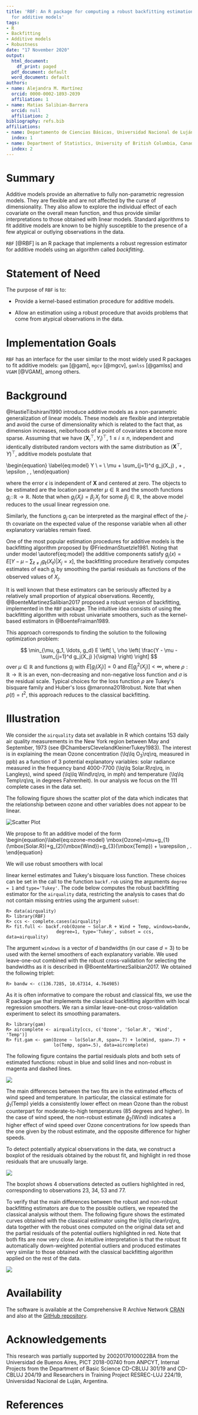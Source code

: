 ```yaml
---
title: 'RBF: An R package for computing a robust backfitting estimation procedure
  for additive models'
tags:
- R
- Backfitting
- Additive models
- Robustness
date: "17 November 2020"
output:
  html_document:
    df_print: paged
  pdf_document: default
  word_document: default
authors:
- name: Alejandra M. Martínez
  orcid: 0000-0002-1893-2039
  affiliation: 1
- name: Matias Salibian-Barrera
  orcid: null
  affiliation: 2
bibliography: refs.bib
affiliations:
- name: Departamento de Ciencias Básicas, Universidad Nacional de Luján, Argentina
  index: 1
- name: Department of Statistics, University of British Columbia, Canada
  index: 2
---
```

  
# Summary

Additive models provide an alternative to fully non-parametric regression models. They are flexible and are not affected by the curse of dimensionality. They also allow to explore the individual effect of each covariate on the overall mean function, and thus provide similar interpretations to those obtained with linear models. Standard algorithms to fit additive models are known to be highly susceptible to the presence of a few atypical or outlying observations in the data.

``RBF`` [@RBF] is an R package that implements a robust
regression estimator for additive models using an algorithm called *backfitting*.

# Statement of Need

The purpose of ``RBF`` is to:

 * Provide a kernel-based estimation procedure for additive models.
 
 * Allow an estimation using a robust procedure that avoids problems that come from atypical observations in the data.

# Implementation Goals

``RBF`` has an interface for the user similar to the most widely used R packages to fit additive models: ``gam`` [@gam], ``mgcv`` [@mgcv], ``gamlss`` [@gamlss] and ``VGAM`` [@VGAM], among others. <!-- Besides, similar S3 methods for a better  used  such as ``plot``, ``predict``, ``fitted values``, ``summary``, ``print``, ``deviance`` and ``residuals``, have been developed. --> 

# Background

<!-- Nonparametric regression models provide an alternative to parametric regression models such as linear regression models that require fewer and weaker assumptions  for the corresponding analysis to be correct.  In what follows we will assume that 
$(\textbf{X}_i^\top,Y_i)^\top$, $1\leq i\leq n$, are independent and identically
distributed random vectors with the same distribution as $(\textbf{X}^\top,Y)^\top$,
$\textbf{X}\in\mathbb{R}^d$, $Y\in\mathbb{R}$, satisfying the following nonparametric
regression model:
$$
Y \ = \ g(\textbf{X}) \, + \, \epsilon \, ,
$$
where the error $\epsilon$ is independent from $\textbf{X}$ and
$g:\mathbb{R}^d\to\mathbb{R}$ is the unknown regression function to be estimated. Without additional assumptions, fitting this model requires multivariate smoothing
techniques, which suffer from what is known in the literature as the *curse of dimensionality* [@Stone1985]. Intuitively, the problem is that
as the number of explanatory variables $d$ increases, neighbourhoods of a point
$\textbf{x} \in \mathbb{R}^d$ became more sparse.  This results in slower rates of
convergence for the regression function estimator.  For example, kernel-based estimators
have a convergence rate of $\sqrt{n \, h_n^d}$, where $h_n \to 0$ is the bandwidth or
smoothing parameter used for obtaining the estimator.  
-->

@HastieTibshirani1990 introduce additive models as a 
non-parametric generalization of linear models. These models
are flexible and interpretable and avoid the curse of dimensionality which is related to the fact that, as dimension increases, neiborhoods of a point of covariates $\textbf{x}$ become more sparse.  Assuming that we have
$(\textbf{X}_i^\top,Y_i)^\top$, $1\leq i\leq n$, independent and identically
distributed random vectors with the same distribution as $(\textbf{X}^\top,Y)^\top$, additive models postulate that

\begin{equation} \label{eq:model} 
Y \ = \ \mu + \sum_{j=1}^d g_j(X_j) \, + \, \epsilon \, ,
\end{equation}

where the error $\epsilon$ is independent of $\textbf{X}$ and centered at zero.
The objects to be estimated are the location parameter $\mu \in \mathbb{R}$ and the
smooth functions $g_j \, : \, \mathbb{R} \to \mathbb{R}$. Note that when $g_j( X_j ) = \beta_j \, X_j$ for some
$\beta_j \in \mathbb{R}$, the above model reduces to the usual linear regression one.
<!--In order for the model to be
identifiable, one usually adds the conditions $E \left( g_j(X_j) \right)=0$,
$j=1, \ldots, d$.-->
Similarly, the functions $g_j$ can be interpreted as the marginal effect
of the $j$-th covariate on the expected value of the response variable when all
other explanatory variables remain fixed.

One of the most popular estimation procedures for additive models is the backfitting algorithm proposed by @FriedmanStuetzle1981. Noting that under model \autoref{eq:model} the additive components satisfy
$g_j(x) = E [ Y - \mu - \sum_{\ell \ne j} g_\ell(X_\ell) | X_j = x ]$, the
backfitting procedure iteratively computes estimates of each $g_j$ by smoothing
the partial residuals as functions of the observed values of $X_j$.


It is well known that these estimators can be seriously affected by a relatively small proportion of atypical observations. Recently,
@BoenteMartinezSalibian2017 proposed a robust version of
backfitting, implemented in the ``RBF`` package. The intuitive idea consists of using the backfitting algorithm
with robust univariate smoothers, such as the kernel-based estimators in
@BoenteFraiman1989. 
<!--This approach corresponds to iteratively compute estimators of the additive functions satisfying the system of equations given by $E \left[\left. \rho\left(\frac{Y - \mu - \sum_{\ell \ne j} g_\ell(X_\ell)-g_j(x)}{\sigma}\right) \right| X_j = x \right]$
-->
This approach corresponds to finding the solution
to the following optimization problem:
<!--\begin{equation} \label{rbf:min}
\min_{\mu, g_1, \ldots, g_d} E \left[ \, \rho \left( \frac{Y - \mu -
\sum_{j=1}^d g_j(X_j) }{\sigma} \right) \right] 
\end{equation}
-->
$$ \min_{\mu, g_1, \ldots, g_d} E \left[ \, \rho \left( \frac{Y - \mu -
\sum_{j=1}^d g_j(X_j) }{\sigma} \right) \right] 
$$
over $\mu \in \mathbb{R}$ and functions $g_j$ with $E[g_j(X_j)] = 0$ and
$E[g_j^2(X_j)] < \infty$, 
where $\rho : \mathbb{R} \to \mathbb{R}$ is an even,
non-decreasing and non-negative loss function and $\sigma$ is the residual
scale. Typical choices for the loss function $\rho$ are Tukey's bisquare family
and Huber's loss @maronna2018robust.  Note that when $\rho(t) =
t^2$, this approach reduces to the classical backfitting.  <!-- Under standard
regularity conditions, the robust estimators in (\ref{rbf:min}) are consistent,
and the corresponding algorithm works very well in practice, as it will be appreciated in the following example.
-->

# Illustration

We consider the ``airquality`` data set available in R which
contains 153 daily air quality measurements in the New York region between May and September, 1973 (see @ChambersClevelandKleinerTukey1983). The interest is in explaining the mean Ozone concentration (\lq\lq
$\mbox{O}_3$\rq\rq, measured in ppb) as a function of 3 potential explanatory
variables: solar radiance measured in the frequency band
4000-7700 (\lq\lq Solar.R\rq\rq, in Langleys), wind speed
(\lq\lq Wind\rq\rq, in mph) and temperature (\lq\lq Temp\rq\rq, in degrees Fahrenheit). In our analysis we focus on the
111 complete cases in the data set. 

The following figure shows the scatter plot of the data which indicates that the 
relationship between ozone and other variables does not appear to be linear.

![Scatter Plot](ScatterPlot.png)

We propose to fit an additive model of the form 
\begin{equation}\label{eq:ozone-model}
\mbox{Ozone}=\mu+g_{1}(\mbox{Solar.R})+g_{2}(\mbox{Wind})+g_{3}(\mbox{Temp}) + \varepsilon \, .
\end{equation} 
<!--Based on the results of the simulation study reported in
@BoenteMartinezSalibian2017, w-->We will use robust smoothers with local
linear kernel estimates and Tukey's bisquare loss function. These choices can
be  set in the call to the function ``backf.rob`` using the arguments
``degree = 1`` and ``type='Tukey'``. <!-- For the tuning constant of the
$\rho$ function we use its default value ``k.t = 4.685``, which corresponds
to a linear regression estimator with 95\% efficiency when errors are Gaussian.
This choice provides a good balance between robustness and efficiency. 
We specify the response and explanatory variables with the 
formula notation that is usual in R.  -->
The code below computes the robust backfitting estimator 
for the ``airquality`` data, restricting the analysis 
to cases that do not contain missing entries using 
the argument ``subset``: 

```
R> data(airquality)
R> library(RBF)
R> ccs <- complete.cases(airquality)
R> fit.full <- backf.rob(Ozone ~ Solar.R + Wind + Temp, windows=bandw, 
                   degree=1, type='Tukey', subset = ccs, data=airquality)
```
<!-- Convergence of the iterative backfitting algorithm is controlled using the
arguments ``epsilon`` (maximum acceptable relative absolute difference
between consecutive estimates $\hat{g}_j$) and \code{max.it} (maximum number of
iterations). 
-->
The argument ``windows`` is a vector of $d$ bandwidths (in our case $d = 3$) to be used with the kernel smoothers of each explanatory variable. We used leave-one-out combined with the robust cross-validation for selecting the bandwidths as it is described in @BoenteMartinezSalibian2017. We obtained the following triplet:

<!--
To select the bandwidths of the smoothers (in the vector ``bandw`` above) we consider
a 3 dimensional grid, where the possible bandwidths for each variable are:
$\hat{\sigma}_j / 2$,  $\hat{\sigma}_j$, $1.5 \, \hat{\sigma}_j$, $2 \hat{\sigma}_j$,
$2.5 \, \hat{\sigma}_j$ and $3 \, \hat{\sigma}_j$, and $\hat{\sigma}_j$ is the
standard deviation of the $j$-th explanatory variable.
This corresponds to a search over 216 possible combinations of bandwidths.  For
each of these vectors of 3 bandwidths we used 
leave-one-out combined with the robust cross-validation criterion in
(\autoref{eq:robustcv}).

We obtained the following optimal triplet:-->
```
R> bandw <- c(136.7285, 10.67314, 4.764985)
```


As it is often informative to compare the robust and classical fits, we use the R package ``gam`` that implements the classical backfitting algorithm with local regression smoothers. We ran a similar leave-one-out cross-validation experiment to select its smoothing paramaters.
```
R> library(gam)
R> aircomplete <- airquality[ccs, c('Ozone', 'Solar.R', 'Wind', 'Temp')]
R> fit.gam <- gam(Ozone ~ lo(Solar.R, span=.7) + lo(Wind, span=.7) + 
                  lo(Temp, span=.5), data=aircomplete)
```
The following figure contains the partial residuals plots and both sets of estimated functions: robust in blue and solid lines and non-robust in magenta and dashed lines.

![](Figure-ozone-todos.png)

The main differences between the two fits
are in the estimated effects of wind speed and temperature. In particular, the classical estimate for $\hat{g}_1(\mbox{Temp})$
yields a consistently lower effect on mean Ozone than the robust counterpart 
for moderate-to-high temperatures (85 degrees and higher). In the case of wind speed, the non-robust estimate 
$\hat{g}_2(\mbox{Wind})$ indicates a higher effect
of wind speed over Ozone concentrations
for low speeds than the one given by the robust estimate, and
the opposite difference for higher speeds. 

<!-- To visualize the estimated smooth components,
we generate plots of partial residuals using the ``plot`` method and obtained the following estimated curves:  The
argument ``which`` specifies the desired component to be displayed.  For
example, to obtain the plot of the partial residuals associated with the first
additive component $g_1$, we use
```
R> plot(fit.full, which=1)
```
Similarly, the other partial residual
plots can be obtained setting the argument ``which`` to the indices of the desired components (e.g. 
``which = c(1, 3)``). By default all partial residual plots are displayed. 
-->
<!-- Figure \autoref{fig:ozone-full} shows the plots of the three partial residuals and the
corresponding estimated additive components of the model. 
-->
<!--
![](Figure-ozone-full.png)
-->

To detect potentially atypical observations in the data, we construct a boxplot of the residuals obtained by the robust fit, and highlight in red those residuals that are unusually
large. 
<!-- In addition to displaying the boxplot, we use the function
``boxplot`` to also identify outlying residuals as shown in the code below.
Residuals and fitted values over the sample can be extracted from the fit
object using the methods ``predict`` and ``residuals``.  The code below
was used to generate Figure \autoref{fig:ozone-boxplot} that shows the resulting
boxplot with 4 observations detected as outliers highlighted in red. These
correspond to observations 23, 34, 53 and 77.
-->
<!--
```
R> re.ro <- residuals(fit.full)
R> ou.ro <- boxplot(re.ro, col='gray80')$out
R> in.ro <- (1:length(re.ro))[ re.ro %in% ou.ro ]
R> points(rep(1, length(in.ro)), re.ro[in.ro], pch=20, cex=1.5, col='red')
```
-->

![](Figure-ozone-boxplot.png)

The boxplot shows 4 observations detected as outliers highlighted in red, corresponding to observations 23, 34, 53 and 77.


<!-- In Figure \autoref{fig:ozone-scat-h} we use red points to identify the 
potential outliers in the scatter plot of the data.  Note that not all these
suspected atypical observations are particularly extreme, or directly evident
on the scatter plot. However, as we show below, they do have an important
effect on the estimates of the components of the additive model. 

![Scatter plot of the partial residuals obtained with the robust fit and with the outliers highlighted in 	red.\label{fig:ozone-boxplot}](Figure-ozone-scat-h.png)
-->

<!-- We ran a similar leave-one-out
cross-validation experiment to select the spans for each the 3 univariate
smoothers. Mimicking the bandwidth search done for the robust backfitting
estimator, we considered 7 possible span values for each explanatory variable:
0.3, 0.4, 0.5, \ldots, 0.9. Using the optimal values we compute the
non-robust fit with the following lines:
-->

<!--
<center> <img src="Figure-ozone-res-h-g1.png" 
width="280px"> 
<img src="Figure-ozone-res-h-g2.png" 
width="280px"> 
<img src="Figure-ozone-res-h-g3.png" 
width="280px"> 
</center>
-->

<!--
\begin{figure}[t]
\begin{center}
\subfigure[Robust and classical $\hat{g}_1$]{\includegraphics[width=0.3\textwidth]{Figure-ozone-res-h-g3.pdf}}
\subfigure[Robust and classical $\hat{g}_2$]{\includegraphics[width=0.3\textwidth]{Figure-ozone-res-h-g2.pdf}}
\subfigure[Robust and classical $\hat{g}_3$]{\includegraphics[width=0.3\textwidth]{Figure-ozone-res-h-g1.pdf}}
\end{center}
\vskip-0.2in 
\caption{\label{fig:ozone-res-h}{Plots of partial residuals with the robust backfitting fit, the estimated curves with the classical (in magenta) and robust (in blue) procedures. The potential outliers are highlighted in red.
\end{figure}
-->

To verify that the main differences between the robust and non-robust backfitting estimators are due to the possible outliers, we repeated the classical analysis without them. 
The following figure shows the estimated curves obtained with the classical estimator using the \lq\lq clean\rq\rq\, data together with the robust ones computed on the original data set and the partial residuals of the potential outliers highlighted in red. Note that both fits are now very close. An intuitive interpretation is that the robust fit automatically down-weighted potential outliers and produced estimates very similar to those obtained with the classical 
backfitting algorithm applied on the rest of the data.

![](Figure-ozone-out-cla-rob.png)

<!--
<center> <img src="Figure-ozone-out-cla-rob-g1.png" 
width="280px"> 
<img src="Figure-ozone-out-cla-rob-g2.png" 
width="280px"> 
<img src="Figure-ozone-out-cla-rob-g3.png" 
width="280px"> 
</center>
-->

<!--
\begin{figure}[t]
\begin{center}
\subfigure[Robust and classical $\hat{g}_1$]{\includegraphics[width=0.3\textwidth]{Figure-ozone-out-cla-rob-g3.pdf}}
\subfigure[Robust and classical $\hat{g}_2$]{\includegraphics[width=0.3\textwidth]{Figure-ozone-out-cla-rob-g2.pdf}}
\subfigure[Robust and classical $\hat{g}_3$]{\includegraphics[width=0.3\textwidth]{Figure-ozone-out-cla-rob-g1.pdf}}
\end{center}
\vskip-0.2in 
\caption{\label{fig:ozone-out}{Plots of estimated curves and partial residuals with the robust backfitting fit. In magenta, the estimated curves with the classical backfitting procedure without 
	potential outliers, and in blue the estimated curves with the robust approach. 
Red points correspond to the potential outliers. 
}}
\end{figure}
-->

# Availability

The software is available at the Comprehensive R Archive Network [CRAN](https://CRAN.R-project.org/) and also at the  [GitHub repository](https://github.com/msalibian/RBF).


# Acknowledgements

This research was partially supported by  20020170100022BA from the Universidad de Buenos Aires, PICT 2018-00740 from ANPCYT, Internal Projects from the Department of Basic Science CD-CBLUJ 301/19 and CD-CBLUJ 204/19 and Researchers in Training Project RESREC-LUJ 224/19, Universidad Nacional de Luján, Argentina.

# References
